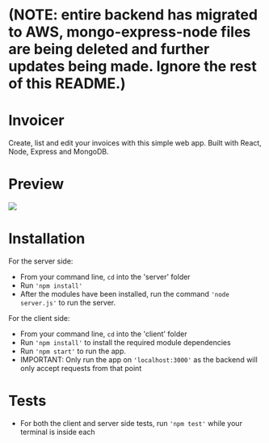 # (NOTE: entire backend has migrated to AWS, mongo-express-node files are being deleted and further updates being made. Ignore the rest of this README.)


# Invoicer

Create, list and edit your invoices with this simple web app. Built with React, Node, Express and MongoDB.

# Preview

![](invoicer.gif)

# Installation 

For the server side:
- From your command line, ```cd``` into the 'server' folder
- Run ```'npm install'```
- After the modules have been installed, run the command ```'node server.js'``` to run the server.


For the client side:
- From your command line, ```cd``` into the 'client' folder
- Run ```'npm install'``` to install the required module dependencies
- Run ```'npm start'``` to run the app.
- IMPORTANT: Only run the app on ```'localhost:3000'``` as the backend will only accept requests from that point

# Tests
- For both the client and server side tests, run ```'npm test'``` while your terminal is inside each
